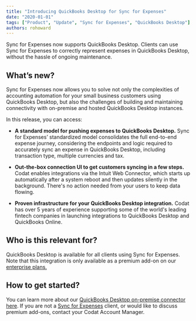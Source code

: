 ```yaml
---
title: "Introducing QuickBooks Desktop for Sync for Expenses"
date: "2020-01-01"
tags: ["Product", "Update", "Sync for Expenses", "QuickBooks Desktop"]
authors: rohoward
---
```


Sync for Expenses now supports QuickBooks Desktop. Clients can use Sync for Expenses to correctly represent expenses in QuickBooks Desktop, without the hassle of ongoing maintenance. 

<!--truncate-->

## What’s new? 

Sync for Expenses now allows you to solve not only the complexities of accounting automation for your small business customers using QuickBooks Desktop, but also the challenges of building and maintaining connectivity with on-premise and hosted QuickBooks Desktop instances. 

In this release, you can access: 

- **A standard model for pushing expenses to QuickBooks Desktop.** Sync for Expenses’ standardized model consolidates the full end-to-end expense journey, considering the endpoints and logic required to accurately sync an expense in QuickBooks Desktop, including transaction type, multiple currencies and tax. 

- **Out-the-box connection UI to get customers syncing in a few steps.** Codat enables integrations via the Intuit Web Connector, which starts up automatically after a system reboot and then updates silently in the background. There's no action needed from your users to keep data flowing.

- **Proven infrastructure for your QuickBooks Desktop integration.** Codat has over 5 years of experience supporting some of the world's leading fintech companies in launching integrations to QuickBooks Desktop and QuickBooks Online. 


## Who is this relevant for? 

QuickBooks Desktop is available for all clients using Sync for Expenses. Note that this integration is only available as a premium add-on on our [enterprise plans.](/configure/create-account) 

## How to get started? 

You can learn more about our [QuickBooks Desktop on-premise connector here](/integrations/accounting/quickbooksdesktop/accounting-quickbooksdesktop). If you are not a [Sync for Expenses](/expenses/overview) client, or would like to discuss premium add-ons, contact your Codat Account Manager. 